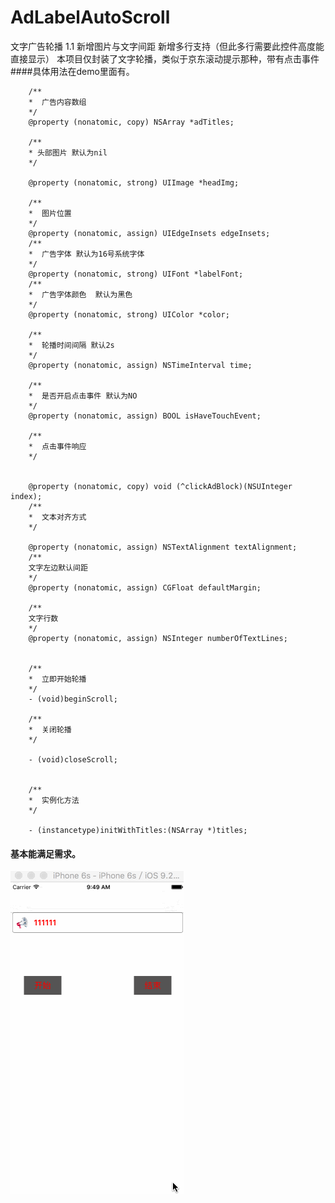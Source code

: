 # AdLabelAutoScroll
文字广告轮播
1.1 
新增图片与文字间距
新增多行支持（但此多行需要此控件高度能直接显示）
本项目仅封装了文字轮播，类似于京东滚动提示那种，带有点击事件
####具体用法在demo里面有。

        /**
        *  广告内容数组
        */
        @property (nonatomic, copy) NSArray *adTitles;

        /**
        * 头部图片 默认为nil
        */

        @property (nonatomic, strong) UIImage *headImg;

        /**
        *  图片位置
        */
        @property (nonatomic, assign) UIEdgeInsets edgeInsets;
        /**
        *  广告字体 默认为16号系统字体
        */
        @property (nonatomic, strong) UIFont *labelFont;
        /**
        *  广告字体颜色  默认为黑色
        */
        @property (nonatomic, strong) UIColor *color;

        /**
        *  轮播时间间隔 默认2s
        */
        @property (nonatomic, assign) NSTimeInterval time;

        /**
        *  是否开启点击事件 默认为NO
        */
        @property (nonatomic, assign) BOOL isHaveTouchEvent;

        /**
        *  点击事件响应
        */


        @property (nonatomic, copy) void (^clickAdBlock)(NSUInteger index);
        /**
        *  文本对齐方式
        */

        @property (nonatomic, assign) NSTextAlignment textAlignment;
        /**
        文字左边默认间距
        */
        @property (nonatomic, assign) CGFloat defaultMargin;

        /**
        文字行数
        */
        @property (nonatomic, assign) NSInteger numberOfTextLines;


        /**
        *  立即开始轮播
        */
        - (void)beginScroll;

        /**
        *  关闭轮播
        */

        - (void)closeScroll;


        /**
        *  实例化方法
        */

        - (instancetype)initWithTitles:(NSArray *)titles;

#### 基本能满足需求。



![image](https://github.com/HRongChen/AdLabelAutoScroll/blob/master/AutoAdLabelScroll/Page.gif)

